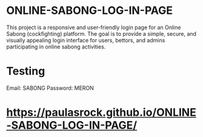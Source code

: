 # ONLINE-SABONG-LOG-IN-PAGE
This project is a responsive and user-friendly login page for an Online Sabong (cockfighting) platform. The goal is to provide a simple, secure, and visually appealing login interface for users, bettors, and admins participating in online sabong activities.

# Testing 
Email: SABONG
Password: MERON
# https://paulasrock.github.io/ONLINE-SABONG-LOG-IN-PAGE/
